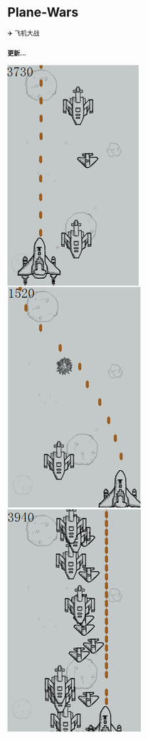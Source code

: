 # Plane-Wars
✈️   飞机大战

#### 更新...

![](https://github.com/Linxrb/Plane-Wars/blob/master/imgs/show%20(1).png)
![](https://github.com/Linxrb/Plane-Wars/blob/master/imgs/show%20(2).png)
![](https://github.com/Linxrb/Plane-Wars/blob/master/imgs/show%20(3).png)